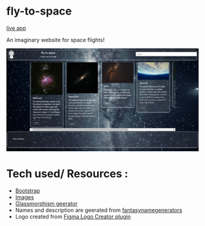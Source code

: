 # fly-to-space
[live app](https://nafiealhilaly.github.io/)

An imaginary website for space flights! 

![screenshot](https://github.com/NafieAlhilaly/fly-to-space/blob/main/scrreenshots/fly-to-space-scrn.jpg)

# Tech used/ Resources :
- [Bootstrap](https://getbootstrap.com/docs/5.0/getting-started/introduction)
- [Images](https://www.pexels.com)
- [Glassmorphism geerator](https://hype4.academy/tools/glassmorphism-generator)
- Names and description are geerated from [fantasynamegenerators](https://www.fantasynamegenerators.com/planet_names.php)
- Logo created from [Figma Logo Creator plugin](https://www.figma.com/community/plugin/768094929040207895/Logo-Creator)
